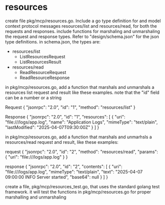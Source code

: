 # resources

create file pkg/mcp/resources.go. Include a go type definition for and model context protocol messages resources/list and resources/read, for both the requests and responses.  include functions for marshaling and unmarshaling the request and response types. Refer to "design/schema.json" for the json type definitions. in schema.json, the types are:

- resources/list
  - ListResourcesRequest
  - ListResourcesResult
- resources/read  
  - ReadResourceRequest
  - ReadResourceResponse


in pkg/mcp/resources.go, add a function that marshals and unmarshals a resources list request and result like these examples. note that the "id" field can be a number or a string

Request
{
  "jsonrpc": "2.0",
  "id": "1",
  "method": "resources/list"
}

Response
{
  "jsonrpc": "2.0",
  "id": "1",
  "resources": [
    {
      "uri": "file:///logs/app.log",
      "name": "Application Logs",
      "mimeType": "text/plain",
      "lastModified": "2025-04-07T09:30:00Z"
    }
  ]
}


in pkg/mcp/resources.go, add a function that marshals and unmarhsls a resources/read request and result, like these examples:

request
{
  "jsonrpc": "2.0",
  "id": "2",
  "method": "resources/read",
  "params": {
    "uri": "file:///logs/app.log"
  }
}

response
{
  "jsonrpc": "2.0",
  "id": "2",
  "contents": [
    {
      "uri": "file:///logs/app.log",
      "mimeType": "text/plain",
      "text": "2025-04-07 09:00:00 INFO Server started",
      "base64": null
    }
  ]
}

create a file, pkg/mcp/resources_test.go, that uses the standard golang test
framework. it will test the functions in pkg/mcp/resources.go for proper marshalling and unmarshaling